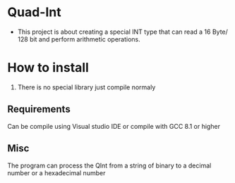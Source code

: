 # Quad-Int
 - This project is about creating a special INT type that can read a 16 Byte/ 128 bit and perform arithmetic operations.
# How to install
1. There is no special library just compile normaly

## Requirements
Can be compile using Visual studio IDE or compile with GCC 8.1 or higher

## Misc
The program can process the QInt from a string of binary to a decimal number or a hexadecimal number
